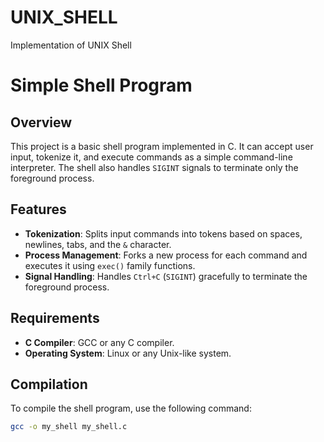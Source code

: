 # UNIX_SHELL
Implementation of UNIX Shell
# Simple Shell Program

## Overview
This project is a basic shell program implemented in C. It can accept user input, tokenize it, and execute commands as a simple command-line interpreter. The shell also handles `SIGINT` signals to terminate only the foreground process.

## Features
- **Tokenization**: Splits input commands into tokens based on spaces, newlines, tabs, and the `&` character.
- **Process Management**: Forks a new process for each command and executes it using `exec()` family functions.
- **Signal Handling**: Handles `Ctrl+C` (`SIGINT`) gracefully to terminate the foreground process.

## Requirements
- **C Compiler**: GCC or any C compiler.
- **Operating System**: Linux or any Unix-like system.

## Compilation
To compile the shell program, use the following command:

```bash
gcc -o my_shell my_shell.c
